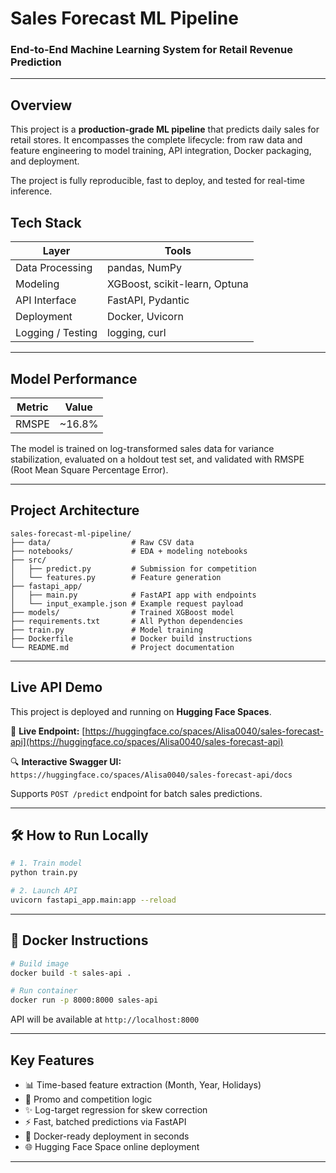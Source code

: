 # Sales Forecast ML Pipeline

### End-to-End Machine Learning System for Retail Revenue Prediction

---

## Overview

This project is a **production-grade ML pipeline** that predicts daily sales for retail stores. It encompasses the complete lifecycle: from raw data and feature engineering to model training, API integration, Docker packaging, and deployment.

The project is fully reproducible, fast to deploy, and tested for real-time inference.


##  Tech Stack

| Layer             | Tools                         |
| ----------------- | ----------------------------- |
| Data Processing   | pandas, NumPy                 |
| Modeling          | XGBoost, scikit-learn, Optuna |
| API Interface     | FastAPI, Pydantic             |
| Deployment        | Docker, Uvicorn               |
| Logging / Testing | logging, curl                 |

---

## Model Performance

| Metric | Value  |
| ------ | ------ |
| RMSPE  | \~16.8% |

The model is trained on log-transformed sales data for variance stabilization, evaluated on a holdout test set, and validated with RMSPE (Root Mean Square Percentage Error).

---

##  Project Architecture

```
sales-forecast-ml-pipeline/
├── data/                  # Raw CSV data
├── notebooks/             # EDA + modeling notebooks
├── src/
│   ├── predict.py         # Submission for competition
│   └── features.py        # Feature generation
├── fastapi_app/
│   ├── main.py            # FastAPI app with endpoints
│   └── input_example.json # Example request payload
├── models/                # Trained XGBoost model
├── requirements.txt       # All Python dependencies
├── train.py               # Model training
├── Dockerfile             # Docker build instructions
└── README.md              # Project documentation
```

---

## Live API Demo

This project is deployed and running on **Hugging Face Spaces**.

🔗 **Live Endpoint:** [https://huggingface.co/spaces/Alisa0040/sales-forecast-api](https://huggingface.co/spaces/Alisa0040/sales-forecast-api)

🔍 **Interactive Swagger UI:** `https://huggingface.co/spaces/Alisa0040/sales-forecast-api/docs`

Supports `POST /predict` endpoint for batch sales predictions.

---

## 🛠️ How to Run Locally

```bash
# 1. Train model
python train.py

# 2. Launch API
uvicorn fastapi_app.main:app --reload
```

---

## 🐳 Docker Instructions

```bash
# Build image
docker build -t sales-api .

# Run container
docker run -p 8000:8000 sales-api
```

API will be available at `http://localhost:8000`

---

## Key Features

* 📊 Time-based feature extraction (Month, Year, Holidays)
* 📅 Promo and competition logic
* ✨ Log-target regression for skew correction
* ⚡ Fast, batched predictions via FastAPI
* 🚀 Docker-ready deployment in seconds
* 🌐 Hugging Face Space online deployment

---


